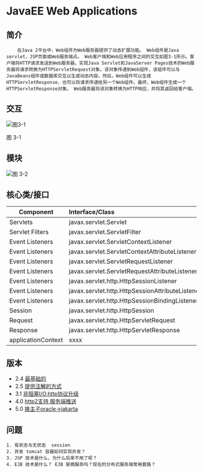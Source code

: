 # JavaEE Web Applications

## 简介

        在Java 2平台中，Web组件为Web服务器提供了动态扩展功能。 Web组件是Java servlet，JSP页面或Web服务端点。 Web客户端和Web应用程序之间的交互如图3-1所示。客户端将HTTP请求发送到Web服务器。实现Java Servlet和JavaServer Pages技术的Web服务器将请求转换为HTTPServletRequest对象。该对象传递到Web组件，该组件可以与JavaBeans组件或数据库交互以生成动态内容。然后，Web组件可以生成HTTPServletResponse，也可以将请求传递给另一个Web组件。最终，Web组件生成一个HTTPServletResponse对象。 Web服务器将该对象转换为HTTP响应，并将其返回给客户端。

## 交互

![图3-1](https://docs.oracle.com/javaee/5/tutorial/doc/figures/web-requestHandling.gif "图 3-1")

图 3-1

## 模块

![图 3-2](https://docs.oracle.com/javaee/5/tutorial/doc/figures/web-technologies.gif  "图 3-2")

## 核心类/接口

Component|Interface/Class
--|:--
Servlets|javax.servlet.Servlet
Servlet Filters|javax.servlet.ServletFilter
Event Listeners|javax.servlet.ServletContextListener
Event Listeners|javax.servlet.ServletContextAttributeListener
Event Listeners|javax.servlet.ServletRequestListener
Event Listeners|javax.servlet.ServletRequestAttributeListener
Event Listeners|javax.servlet.http.HttpSessionListener
Event Listeners|javax.servlet.http.HttpSessionAttributeListener
Event Listeners|javax.servlet.http.HttpSessionBindingListener
Session|javax.servlet.http.HttpSession
Request|javax.servlet.http.HttpServletRequest
Response|javax.servlet.http.HttpServletResponse
applicationContext|xxxx

## 版本

- 2.4 [最基础的](https://docs.oracle.com/javaee/5/tutorial/doc/)
- 2.5 [提供注解的方式](https://docs.oracle.com/javaee/6/tutorial/doc/bnagb.html) 
- 3.1 [非阻塞I/O,http协议升级](https://docs.oracle.com/javaee/7/tutorial/overview007.htm#BNACJ)
- 4.0 [http2支持,服务端推送](https://download.oracle.com/otn-pub/jcp/servlet-4-final-spec/servlet-4_0_FINAL.pdf?AuthParam=1600941315_ec4a7c1a4965a8173648bf302be6bf34)
- 5.0 [换主子oracle->jakarta](https://jakarta.ee/specifications/servlet/5.0/servlet-spec-5.0-SNAPSHOT.html#file-upload)


## 问题

    1. 有状态与无状态  session 
    2. 并发 tomcat 容器如何实现并发？
    3. JSP 技术是什么，为什么后来不用了呢？
    4. EJB 技术是什么？ EJB 是微服务吗？现在的分布式服务端常用套路？
